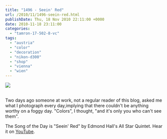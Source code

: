 ```yaml
---
title: "1496 - Seein' Red"
url: /2010/11/1496-seein-red.html
publishDate: Thu, 18 Nov 2010 22:11:00 +0000
date: 2010-11-18 23:11:00
categories: 
  - "tamron-17-502-8-vc"
tags: 
  - "austria"
  - "color"
  - "decoration"
  - "nikon-d300"
  - "shop"
  - "vienna"
  - "wien"
---
```

<div class="container">
<div class="center"><a target="_blank" href="https://d25zfm9zpd7gm5.cloudfront.net/1200x1200/2010/20101118_170506_ps.jpg"><img src="https://d25zfm9zpd7gm5.cloudfront.net/0600x0600/2010/20101118_170506_ps.jpg" /></a></div>
</div>
<br />

Two days ago someone at work, not a regular reader of this blog, asked me what I photograph every day,implying that there couldn't be anything worthy on a foggy day. "Colors", I thought, "and it's only you who can't see them".

 The Song of the Day is "Seein' Red" by Edmond Hall's All Star Quintet. Hear it on <a target="_blank" href="http://www.youtube.com/watch?v=CNGrn5yk5bU">YouTube</a>.

